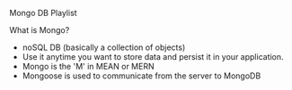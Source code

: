 Mongo DB Playlist

What is Mongo?
  - noSQL DB (basically a collection of objects)
  - Use it anytime you want to store data and persist it in your application.
  - Mongo is the 'M' in MEAN or MERN
  - Mongoose is used to communicate from the server to MongoDB 
